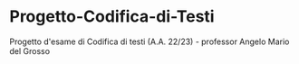 # Progetto-Codifica-di-Testi
Progetto d'esame di Codifica di testi (A.A. 22/23) - professor Angelo Mario del Grosso
